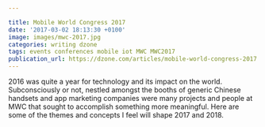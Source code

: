 ```yaml
---

title: Mobile World Congress 2017
date: '2017-03-02 18:13:30 +0100'
image: images/mwc-2017.jpg
categories: writing dzone
tags: events conferences mobile iot MWC MWC2017
publication_url: https://dzone.com/articles/mobile-world-congress-2017
---
```


2016 was quite a year for technology and its impact on the world. Subconsciously or not, nestled amongst the booths of generic Chinese handsets and app marketing companies were many projects and people at MWC that sought to accomplish something more meaningful. Here are some of the themes and concepts I feel will shape 2017 and 2018.
